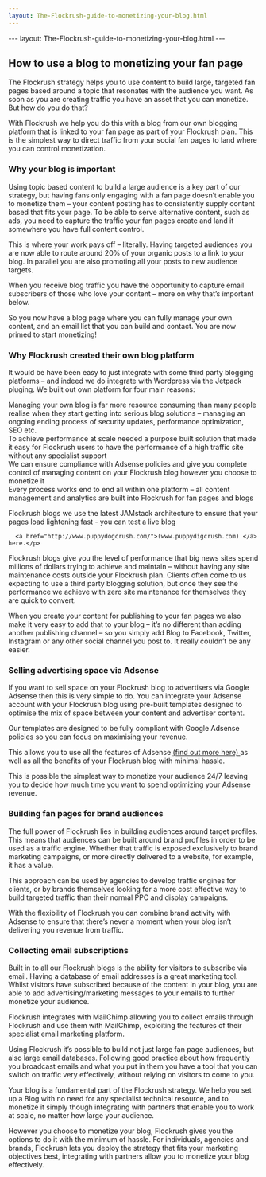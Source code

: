```yaml
---
layout: The-Flockrush-guide-to-monetizing-your-blog.html
---
```


--- layout: The-Flockrush-guide-to-monetizing-your-blog.html ---

<div class="ui left vertical stripe segment">
  <div class="ui left text container">
  <h2>
      How to use a blog to monetizing your fan page </h2>
  <p>
      The Flockrush strategy helps you to use content to build large, targeted fan pages based around a topic that resonates with the audience you want. As soon as you are creating traffic you have an asset that you can monetize. But how do you do that? </p>
  <p>
      With Flockrush we help you do this with a blog from our own blogging platform that is linked to your fan page as part of your Flockrush plan. This is the simplest way to direct traffic from your social fan pages to land where you can control monetization.</p>
  <h3 class="ui header">
      Why your blog is important</h3>
  <p>
      Using topic based content to build a large audience is a key part of our strategy, but having fans only engaging with a fan page doesn’t enable you to monetize them – your content posting has to consistently supply content based that fits your page. To
      be able to serve alternative content, such as ads, you need to capture the traffic your fan pages create and land it somewhere you have full content control.</p>
  <p>
      This is where your work pays off – literally. Having targeted audiences you are now able to route around 20% of your organic posts to a link to your blog. In parallel you are also promoting all your posts to new audience targets.</p>
  <p>
      When you receive blog traffic you have the opportunity to capture email subscribers of those who love your content – more on why that’s important below.</p>
  <p>
      So you now have a blog page where you can fully manage your own content, and an email list that you can build and contact. You are now primed to start monetizing!
    </p>
  <h3 class="ui header">Why Flockrush created their own blog platform</h3>
  <p>
      It would be have been easy to just integrate with some third party blogging platforms – and indeed we do integrate with Wordpress via the Jetpack pluging. We built out own platform for four main reasons:
    </p>
  <div class="ui ordered list p-light-up">
  <div class="item space-notchem-bottom">
  <div class="content">
  <a class="header space-notchem-bottom">
            Managing your own blog is far more resource consuming than many people realise when they start getting into serious blog solutions – managing an ongoing ending process of security updates, performance optimization, SEO etc.</a>
</div>
</div>
  <div class="item space-notchem-bottom">
  <div class="content">
  <a class="header space-notchem-bottom">
            To achieve performance at scale needed a purpose built solution that made it easy for Flockrush users to have the performance of a high traffic site without any specialist support</a>
</div>
</div>
  <div class="item space-notchem-bottom">
  <div class="content">
  <a class="header space-notchem-bottom">
            We can ensure compliance with Adsense policies and give you complete control of managing content on your Flockrush blog however you choose to monetize it</a>
</div>
</div>
  <div class="item space-notchem-bottom">
  <div class="content">
  <a class="header space-notchem-bottom">
            Every process works end to end all within one platform – all content management and analytics are built into Flockrush for fan pages and blogs</a>
</div>
</div>
</div>
  <p>Flockrush blogs we use the latest JAMstack architecture to ensure that your pages load lightening fast - you can test a live blog

      <a href="http://www.puppydogcrush.com/">(www.puppydigcrush.com) </a>  here.</p>
  <p>
      Flockrush blogs give you the level of performance that big news sites spend millions of dollars trying to achieve and maintain – without having any site maintenance costs outside your Flockrush plan. Clients often come to us expecting to use a third party
      blogging solution, but once they see the performance we achieve with zero site maintenance for themselves they are quick to convert.</p>
  <p>
      When you create your content for publishing to your fan pages we also make it very easy to add that to your blog – it’s no different than adding another publishing channel – so you simply add Blog to Facebook, Twitter, Instagram or any other social channel
      you post to. It really couldn’t be any easier.
    </p>
  <h3 class="ui header">Selling advertising space via Adsense</h3>
  <p>
      If you want to sell space on your Flockrush blog to advertisers via Google Adsense then this is very simple to do. You can integrate your Adsense account with your Flockrush blog using pre-built templates designed to optimise the mix of space between
      your content and advertiser content.</p>
  <p>
      Our templates are designed to be fully compliant with Google Adsense policies so you can focus on maximising your revenue.</p>
  <p>
      This allows you to use all the features of Adsense
      <a href="https://www.google.com/adsense/start">(find out more here) </a>  as well as all the benefits of your Flockrush blog with minimal hassle.</p>
  <p>
      This is possible the simplest way to monetize your audience 24/7 leaving you to decide how much time you want to spend optimizing your Adsense revenue.
    </p>
  <h3 class="ui header">Building fan pages for brand audiences</h3>
  <p>
      The full power of Flockrush lies in building audiences around target profiles. This means that audiences can be built around brand profiles in order to be used as a traffic engine. Whether that traffic is exposed exclusively to brand marketing campaigns,
      or more directly delivered to a website, for example, it has a value.</p>
  <p>
      This approach can be used by agencies to develop traffic engines for clients, or by brands themselves looking for a more cost effective way to build targeted traffic than their normal PPC and display campaigns.</p>
  <p>
      With the flexibility of Flockrush you can combine brand activity with Adsense to ensure that there’s never a moment when your blog isn’t delivering you revenue from traffic.
    </p>
  <h3 class="ui header">Collecting email subscriptions</h3>
  <p>
      Built in to all our Flockrush blogs is the ability for visitors to subscribe via email. Having a database of email addresses is a great marketing tool. Whilst visitors have subscribed because of the content in your blog, you are able to add advertising/marketing
      messages to your emails to further monetize your audience.</p>
  <p>
      Flockrush integrates with MailChimp allowing you to collect emails through Flockrush and use them with MailChimp, exploiting the features of their specialist email marketing platform.</p>
  <p>
      Using Flockrush it’s possible to build not just large fan page audiences, but also large email databases. Following good practice about how frequently you broadcast emails and what you put in them you have a tool that you can switch on traffic very effectively,
      without relying on visitors to come to you.</p>
  <p>
      Your blog is a fundamental part of the Flockrush strategy. We help you set up a Blog with no need for any specialist technical resource, and to monetize it simply though integrating with partners that enable you to work at scale, no matter how large your
      audience.
    </p>
  <p>
      However you choose to monetize your blog, Flockrush gives you the options to do it with the minimum of hassle. For individuals, agencies and brands, Flockrush lets you deploy the strategy that fits your marketing objectives best, integrating with partners
      allow you to monetize your blog effectively.</p>
</div>
</div>
